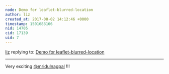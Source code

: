 ```yaml
---
node: Demo for leaflet-blurred-location
author: liz
created_at: 2017-08-02 14:12:46 +0000
timestamp: 1501683166
nid: 14705
cid: 17139
uid: 7
---
```




[liz](../profile/liz) replying to: [Demo for leaflet-blurred-location](../notes/mridulnagpal/08-02-2017/demo-for-leaflet-blurred-location)

----
Very exciting [@mridulnagpal](/profile/mridulnagpal) !!!